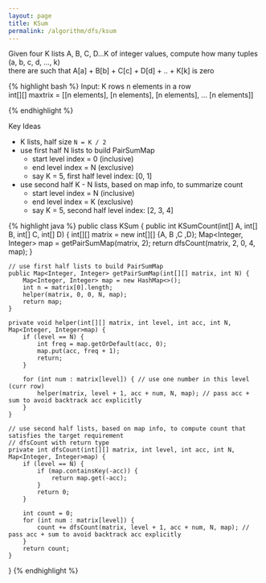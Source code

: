 ```yaml
---
layout: page
title: KSum
permalink: /algorithm/dfs/ksum
---
```

Given four K lists A, B, C, D...K of integer values, compute how many tuples (a, b, c, d, ..., k)  
there are such that A[a] + B[b] + C[c] + D[d] + .. + K[k] is zero 
  
{% highlight bash %}
Input:
K rows
n elements in a row  
int[][] maxtrix = 
[[n elements], 
 [n elements], 
 [n elements], 
 ... 
 [n elements]]

{% endhighlight %}

Key Ideas
- K lists, half size `N = K / 2`
- use first half N lists to build PairSumMap
    - start level index = 0 (inclusive)
    - end level index = N (exclusive)
    - say K = 5, first half level index: [0, 1]
- use second half K - N lists, based on map info, to summarize count
    - start level index = N (inclusive)
    - end level index = K (exclusive)
    - say K = 5, second half level index: [2, 3, 4]


{% highlight java %}
public class KSum {
    public int KSumCount(int[] A, int[] B, int[] C, int[] D) {
        int[][] matrix = new int[][] {A, B ,C ,D};
        Map<Integer, Integer> map = getPairSumMap(matrix, 2);
        return dfsCount(matrix, 2, 0, 4, map);
    }

    // use first half lists to build PairSumMap
    public Map<Integer, Integer> getPairSumMap(int[][] matrix, int N) {
        Map<Integer, Integer> map = new HashMap<>();
        int n = matrix[0].length;
        helper(matrix, 0, 0, N, map);
        return map;
    }

    private void helper(int[][] matrix, int level, int acc, int N, Map<Integer, Integer>map) {
        if (level == N) {
            int freq = map.getOrDefault(acc, 0);
            map.put(acc, freq + 1);
            return;
        }

        for (int num : matrix[level]) { // use one number in this level (curr row)
            helper(matrix, level + 1, acc + num, N, map); // pass acc + sum to avoid backtrack acc explicitly
        }
    }

    // use second half lists, based on map info, to compute count that satisfies the target requirement
    // dfsCount with return type
    private int dfsCount(int[][] matrix, int level, int acc, int N, Map<Integer, Integer>map) {
        if (level == N) {
            if (map.containsKey(-acc)) {
                return map.get(-acc);
            }
            return 0;
        }

        int count = 0;
        for (int num : matrix[level]) {
            count += dfsCount(matrix, level + 1, acc + num, N, map); // pass acc + sum to avoid backtrack acc explicitly
        }
        return count;
    }
}
{% endhighlight %}
